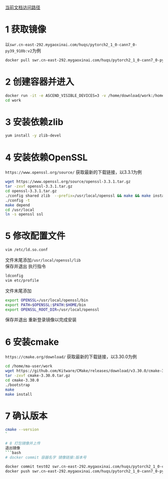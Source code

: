 [当前文档访问路径](https://ai-fae.readthedocs.io/zh-cn/latest/cmake安装指南.html)

# 1 获取镜像  
以`swr.cn-east-292.mygaoxinai.com/huqs/pytorch2_1_0-cann7_0-py39_910b:v2`为例  
```bash
docker pull swr.cn-east-292.mygaoxinai.com/huqs/pytorch2_1_0-cann7_0-py39_910b:v2
```  

# 2 创建容器并进入  
```bash
docker run -it -e ASCEND_VISIBLE_DEVICES=3 -v /home/download/work:/home/ma-user/work/ --name test02 swr.cn-east-292.mygaoxinai.com/huqs/pytorch2_1_0-cann7_0-py39_910b:v2  
cd work
```  

# 3 安装依赖zlib  
```bash
yum install -y zlib-devel
```

# 4 安装依赖OpenSSL  
`https://www.openssl.org/source/` 获取最新的下载链接，以3.3.1为例  

```bash
wget https://www.openssl.org/source/openssl-3.3.1.tar.gz  
tar -zxvf openssl-3.3.1.tar.gz  
cd openssl-3.3.1.tar.gz  
./config shared zlib  --prefix=/usr/local/openssl && make && make install  
./config -t  
make depend  
cd /usr/local  
ln -s openssl ssl
```  

# 5 修改配置文件  
```bash
vim /etc/ld.so.conf
```
文件末尾添加`/usr/local/openssl/lib`  
保存并退出
执行指令

```bash
ldconfig  
vim etc/profile
```  
文件末尾添加

```sh
export OPENSSL=/usr/local/openssl/bin  
export PATH=$OPENSSL:$PATH:$HOME/bin  
export OPENSSL_ROOT_DIR=/usr/local/openssl
```  
保存并退出
重新登录镜像以完成安装

# 6 安装cmake  
`https://cmake.org/download/` 获取最新的下载链接，以3.30.0为例  

```bash
cd /home/ma-user/work  
wget https://github.com/Kitware/CMake/releases/download/v3.30.0/cmake-3.30.0.tar.gz  
tar -zxvf cmake-3.30.0.tar.gz  
cd cmake-3.30.0
./bootstrap  
make  
make install
```  

# 7 确认版本  
```bash
cmake --version
`  

# 8 打包镜像并上传  
退出镜像  
```bash
# docker commit 容器名字 镜像链接:版本号

docker commit test02 swr.cn-east-292.mygaoxinai.com/huqs/pytorch2_1_0-cann7_0-py39_910b:v3 #更新到v3  
docker push swr.cn-east-292.mygaoxinai.com/huqs/pytorch2_1_0-cann7_0-py39_910b:v3
```  
